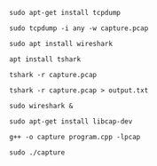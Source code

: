 ```
sudo apt-get install tcpdump
```

```
sudo tcpdump -i any -w capture.pcap
```

```
sudo apt install wireshark
```

```
apt install tshark
```

```
tshark -r capture.pcap
```

```
tshark -r capture.pcap > output.txt
```

```
sudo wireshark &
```

```
sudo apt-get install libcap-dev
```

```
g++ -o capture program.cpp -lpcap
```

```
sudo ./capture
```
